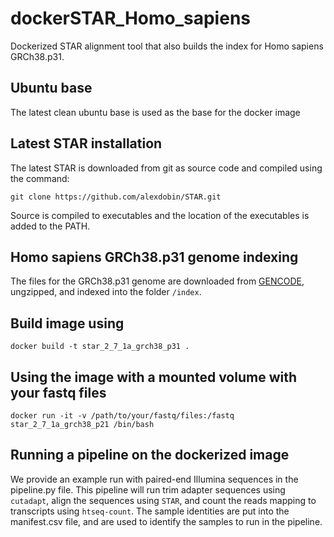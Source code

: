 # dockerSTAR_Homo_sapiens
Dockerized STAR alignment tool that also builds the index for Homo sapiens GRCh38.p31.

## Ubuntu base
The latest clean ubuntu base is used as the base for the docker image

## Latest STAR installation
The latest STAR is downloaded from git as source code and compiled using the command:

```git clone https://github.com/alexdobin/STAR.git```

Source is compiled to executables and the location of the executables is added to the PATH.

## Homo sapiens GRCh38.p31 genome indexing
The files for the GRCh38.p31 genome are downloaded from [GENCODE](gencodegenes.org/human), ungzipped, and indexed into the folder `/index`.

## Build image using

```docker build -t star_2_7_1a_grch38_p31 .```

## Using the image with a mounted volume with your fastq files
```docker run -it -v /path/to/your/fastq/files:/fastq star_2_7_1a_grch38_p21 /bin/bash```

## Running a pipeline on the dockerized image
We provide an example run with paired-end Illumina sequences in the pipeline.py file. This pipeline will run trim adapter sequences using `cutadapt`, align the sequences using `STAR`, and count the reads mapping to transcripts using `htseq-count`. The sample identities are put into the manifest.csv file, and are used to identify the samples to run in the pipeline.
